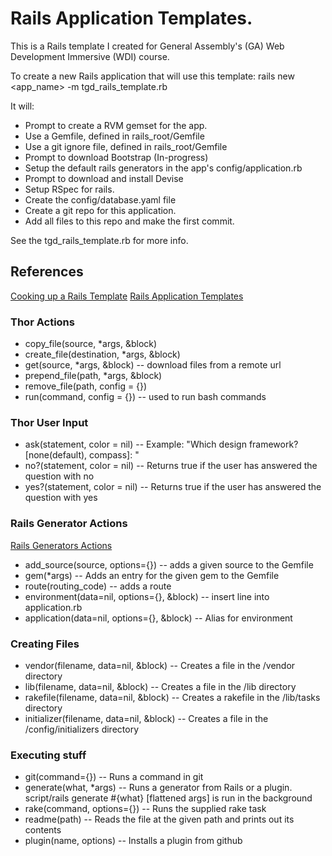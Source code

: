 # Rails Application Templates.


This is a Rails template I created for General Assembly's (GA) Web Development Immersive (WDI) course.


To create a new Rails application that will use this template:
rails new <app_name> -m tgd_rails_template.rb

It will: 
* Prompt to create a RVM gemset for the app.
* Use a Gemfile, defined in rails_root/Gemfile
* Use a git ignore file, defined in rails_root/Gemfile
* Prompt to download Bootstrap (In-progress)
* Setup the default rails generators in the app's config/application.rb
* Prompt to download and install Devise
* Setup RSpec for rails.
* Create the config/database.yaml file
* Create a git repo for this application.
* Add all files to this repo and make the first commit.

See the tgd_rails_template.rb for more info.

## References
[Cooking up a Rails Template](http://blog.madebydna.com/all/code/2010/10/11/cooking-up-a-custom-rails3-template.html)
[Rails Application Templates](http://technology.stitchfix.com/blog/2014/01/06/rails-app-templates/)

### Thor Actions
* copy_file(source, *args, &block)
* create_file(destination, *args, &block)
* get(source, *args, &block) -- download files from a remote url
* prepend_file(path, *args, &block)
* remove_file(path, config = {})
* run(command, config = {}) -- used to run bash commands

### Thor User Input
* ask(statement, color = nil) -- Example: "Which design framework? [none(default), compass]: "
* no?(statement, color = nil) -- Returns true if the user has answered the question with no
* yes?(statement, color = nil) -- Returns true if the user has answered the question with yes

### Rails Generator Actions
[Rails Generators Actions](http://api.rubyonrails.org/v4.0.1/classes/Rails/Generators/Actions.html)
* add_source(source, options={}) -- adds a given source to the Gemfile
* gem(*args) -- Adds an entry for the given gem to the Gemfile
* route(routing_code) -- adds a route
* environment(data=nil, options={}, &block) -- insert line into application.rb
* application(data=nil, options={}, &block) -- Alias for environment

### Creating Files
* vendor(filename, data=nil, &block) -- Creates a file in the /vendor directory
* lib(filename, data=nil, &block) -- Creates a file in the /lib directory
* rakefile(filename, data=nil, &block) -- Creates a rakefile in the /lib/tasks directory
* initializer(filename, data=nil, &block) -- Creates a file in the /config/initializers directory

### Executing stuff
* git(command={}) -- Runs a command in git
* generate(what, *args) -- Runs a generator from Rails or a plugin. script/rails generate #{what} [flattened args] is run in the background
* rake(command, options={}) -- Runs the supplied rake task
* readme(path) -- Reads the file at the given path and prints out its contents
* plugin(name, options) -- Installs a plugin from github
